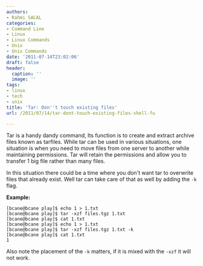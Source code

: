 ```yaml
---
authors:
- Rahmi SACAL
categories:
- Command Line
- Linux
- Linux Commands
- Unix
- Unix Commands
date: '2011-07-14T23:02:06'
draft: false
header:
  caption: ''
  image: ''
tags:
- linux
- tech
- unix
title: 'Tar: Don''t touch existing files'
url: /2011/07/14/tar-dont-touch-existing-files-shell-fu

---
```


Tar is a handy dandy command, Its function is to create and extract archive files known as tarfiles. While tar can be used in various situations, one situation is when you need to move files from one server to another while maintaining permissions. Tar will retain the permissions and allow you to transfer 1 big file rather than many files.

In this situation there could be a time where you don't want tar to overwrite files that already exist. Well tar can take care of that as well by adding the `-k` flag.

**Example:**

    [bcane@bcane play]$ echo 1 > 1.txt   
    [bcane@bcane play]$ tar -xzf files.tgz 1.txt  
    [bcane@bcane play]$ cat 1.txt   
    [bcane@bcane play]$ echo 1 > 1.txt   
    [bcane@bcane play]$ tar -xzf files.tgz 1.txt -k  
    [bcane@bcane play]$ cat 1.txt   
    1

Also note the placement of the `-k` matters, if it is mixed with the `-xzf` it will not work.
